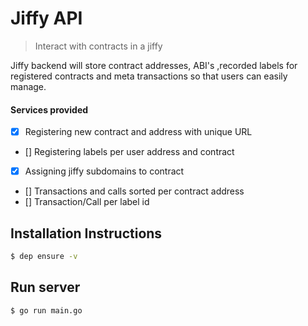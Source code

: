 # Jiffy API

> Interact with contracts in a jiffy

Jiffy backend will store contract addresses, ABI's ,recorded labels for registered contracts and meta transactions so that users can easily manage.

#### Services provided

- [x]  Registering new contract and address with unique URL
- [] Registering labels per user address and contract
- [x] Assigning jiffy subdomains to contract
- [] Transactions and calls sorted per contract address
- [] Transaction/Call per label id

## Installation Instructions 

```bash
$ dep ensure -v
```

## Run server 

```bash
$ go run main.go
```

